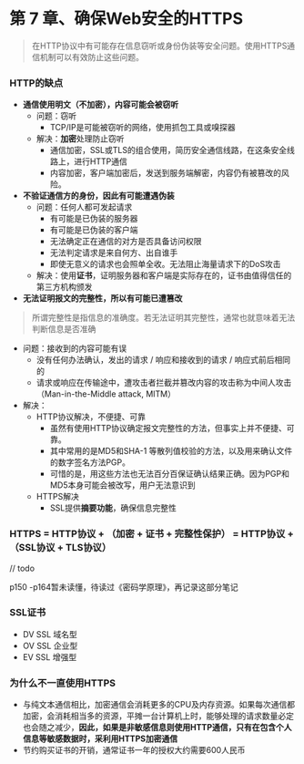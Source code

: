 # 第 7 章、确保Web安全的HTTPS

> 在HTTP协议中有可能存在信息窃听或身份伪装等安全问题。使用HTTPS通信机制可以有效防止这些问题。

### HTTP的缺点

- **通信使用明文（不加密），内容可能会被窃听**
  - 问题：窃听
    - TCP/IP是可能被窃听的网络，使用抓包工具或嗅探器
  - 解决：**加密**处理防止窃听
    - 通信加密，SSL或TLS的组合使用，简历安全通信线路，在这条安全线路上，进行HTTP通信
    - 内容加密，客户端加密后，发送到服务端解密，内容仍有被篡改的风险。
- **不验证通信方的身份，因此有可能遭遇伪装**
  - 问题：任何人都可发起请求
    - 有可能是已伪装的服务器
    - 有可能是已伪装的客户端
    - 无法确定正在通信的对方是否具备访问权限
    - 无法判定请求是来自何方、出自谁手
    - 即使无意义的请求也会照单全收。无法阻止海量请求下的DoS攻击
  - 解决：使用**证书**，证明服务器和客户端是实际存在的，证书由值得信任的第三方机构颁发
- **无法证明报文的完整性，所以有可能已遭篡改**

> 所谓完整性是指信息的准确度。若无法证明其完整性，通常也就意味着无法判断信息是否准确

  - 问题：接收到的内容可能有误
    - 没有任何办法确认，发出的请求 / 响应和接收到的请求 / 响应式前后相同的
    - 请求或响应在传输途中，遭攻击者拦截并篡改内容的攻击称为中间人攻击（Man-in-the-Middle attack, MITM）
- 解决：
  - HTTP协议解决，不便捷、可靠
    - 虽然有使用HTTP协议确定报文完整性的方法，但事实上并不便捷、可靠。
    - 其中常用的是MD5和SHA-1 等散列值校验的方法，以及用来确认文件的数字签名方法PGP。
    - 可惜的是，用这些方法也无法百分百保证确认结果正确。因为PGP和MD5本身可能会被改写，用户无法意识到
  - HTTPS解决
    - SSL提供**摘要功能**，确保信息完整性

### HTTPS = HTTP协议 + （加密 + 证书 + 完整性保护） = HTTP协议 + （SSL协议 + TLS协议）



// todo 

p150 -p164暂未读懂，待读过《密码学原理》，再记录这部分笔记

### SSL证书

- DV SSL 域名型
- OV SSL 企业型
- EV SSL 增强型



### 为什么不一直使用HTTPS

- 与纯文本通信相比，加密通信会消耗更多的CPU及内存资源。如果每次通信都加密，会消耗相当多的资源，平摊一台计算机上时，能够处理的请求数量必定也会随之减少，**因此，如果是非敏感信息则使用HTTP通信，只有在包含个人信息等敏感数据时，采利用HTTPS加密通信**
- 节约购买证书的开销，通常证书一年的授权大约需要600人民币